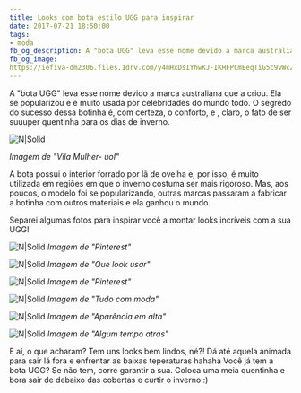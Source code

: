 ```yaml
---
title: Looks com bota estilo UGG para inspirar 
date: 2017-07-21 18:50:00
tags:  
- moda
fb_og_description: A "bota UGG" leva esse nome devido a marca australiana que a criou. Ela se popularizou e é muito usada por celebridades do mundo todo. O segredo do sucesso dessa botinha é, com certeza, o conforto, e , claro, o fato de ser suuuper quentinha para os dias de inverno.
fb_og_image:
https://iefiva-dm2306.files.1drv.com/y4mHxDsIYhwKJ-IKHFPCmEeqTiG5c9vWcZMGs7urWbHwntzy33r-hnOE6ig7ynsUsnSbUHG-EwA-LGG2aIHLNvqtPXd2L4cixuXw0HvySsd29XRhxj93uGyjr0hJ2fvEMt8G0aysqrDa2-kNV_4GbaMzEx_iBFAEqnzjqyAlgl_jLq-xv2OCejk8ofe5gJaJ8BeENNoS7qieRvVWdyn-l13Iw?width=780&height=519&cropmode=none
---
```

A "bota UGG" leva esse nome devido a marca australiana que a criou.
Ela se popularizou e é muito usada por celebridades do mundo todo.
O segredo do sucesso dessa botinha é, com certeza, o conforto, e , claro, o fato de ser suuuper quentinha para os dias de inverno.

![N|Solid](https://iefiva-dm2306.files.1drv.com/y4mHxDsIYhwKJ-IKHFPCmEeqTiG5c9vWcZMGs7urWbHwntzy33r-hnOE6ig7ynsUsnSbUHG-EwA-LGG2aIHLNvqtPXd2L4cixuXw0HvySsd29XRhxj93uGyjr0hJ2fvEMt8G0aysqrDa2-kNV_4GbaMzEx_iBFAEqnzjqyAlgl_jLq-xv2OCejk8ofe5gJaJ8BeENNoS7qieRvVWdyn-l13Iw?width=780&height=519&cropmode=none)
<!-- more -->
*Imagem de "Vila Mulher- uol"*

 A bota possui o interior forrado por lã de ovelha e, por isso, é muito utilizada em regiões em que o inverno costuma ser mais rigoroso.
 Mas, aos poucos, o modelo foi se popularizando, outras marcas passaram a fabricar a botinha com outros materiais e ela ganhou o mundo.
 
 Separei algumas fotos para inspirar você a montar looks incríveis com a sua UGG!
 
 ![N|Solid](https://iecl9w-dm2306.files.1drv.com/y4myYqJ8YoTzfO67Wg2lvcSuqAz2hOMugt-CnrGtOjeH9PFmL31suCE2qODwsO3TMSD0hWbJ6AM5vRK6UsWt5_7S4pD5d8Yv8_sPn1ek8PkH-BnTXysjieDdmgU3wtmc3PsXZ-RU-ZQQR4D5l7rRZEdhxxxFjZ2wlwSlDbfrVjDQdFiOsD3cZD6vMF7_STWxbkyzg5DF6vWYrQt_7YAnTAWpg?width=346&height=520&cropmode=none)
 *Imagem de "Pinterest"*
  
  ![N|Solid](https://u7ukpg-dm2306.files.1drv.com/y4m4vPxadEjVHqU9j7h8nCDuRdz4ASCgKls1Z9dEi_lFq1kICyG0ZORkgkP3UsJAXZrUSCrokKeIRx3f4LBvFrUFRJTm4Z2BaBFEhyaeq3hPMb_nmar6j5VdjB6e1r_KmBQQF3dBJBiM9p_nAWzvakvy2MjJYTU5_8hYyDfYYmONy_YQqSOcP0toUgyK-oRZ9QnrEnZ9hBJMwqGvN43IdvFlw?width=386&height=520&cropmode=none)
  *Imagem de "Que look usar"*
  
  
   ![N|Solid](https://iec6mq-dm2306.files.1drv.com/y4mn5ijW4dwIpL-McVtla4qkbEZzZ7cSHYwKRit_k4mND7E9ppOC5Qb7FXg4SlN6gqtESE9xerP8-kuCfxnQqJCdtDd3AtqXkOQddQyGC_dsOk6emreK98PKMTVY_wUdYKyNbYOy3uE8-fSaDpCic9jDtH3qOikJYhuQIkxqGgU7sD1Jd2yHTmDBNK3x3yYnCS9rhONyWClU4M4DwFgVhBeGA?width=346&height=520&cropmode=none)
   *Imagem de "Pinterest"*

  ![N|Solid](https://u7tndg-dm2306.files.1drv.com/y4msplLQjkR30pQAcNJz0zSKfOlCbQtT4X72olIFA1ejVxq4FDfLSw-ph1u2XYnzymdqRSynQBmFWmSqngBnPTUS27q-VmsXAG51-B-6wbyDO9FJoLt-B37oMe8LmFB2b5DqSPiQWV-G2wFMeZdwnhbfsdSck1qkzGgkuLWjsVg7mrWKSIS8eZ457Sf1lH9b7z3fAR2dMMBAVdgyFY8X07pdA?width=348&height=520&cropmode=none)
  *Imagem de "Tudo com moda"*
  
![N|Solid](https://iedwgg-dm2306.files.1drv.com/y4mGLPCPbP-KCqi4VaJJs_KBxXwkYG_biQebPJqAamo8GPVJ24yCCayw8cTe1-YV-61h5TnBHZmF0io9ALQz1gqJ2Jgs3idBR79yg4kYn6dJg5giKJ8cnrsFyBeAHyDvuga8x9rgdugvLXsm9PeFULloOlFfnkHC-W8uwpJpc-q6QbpU7lfsJr7lS-Wk_1hUAjmJwxNNrAAqzUyzLJNS4Ks0Q?width=520&height=520&cropmode=none)
*Imagem de "Aparência em alta"*

![N|Solid](https://u7vvyq-dm2306.files.1drv.com/y4mt7b4E975GssrO2ZrDG-ojs2l47F8-z9Z2NO9NFqNIDHJtUcrM9gsQDMYbMiXpADbycYiKj5k5AufoHbzaiDM49VjoURCdK7lDox8jA8eBO4pNCfGetcOLDGJcyE4k870EJy2WbwnmoYbd0I0CvowEQzUFKyn_W1xfPgDMq4J4LGSim5PbJywVBtLh_J_4MNmWNlRh2Qq8Zra_1kWUxKZqw?width=780&height=464&cropmode=none)
*Imagem de "Algum tempo atrás"*

E aí, o que acharam? Tem uns looks bem lindos, né?! Dá até aquela animada para sair lá fora e enfrentar as baixas teperaturas hahaha
Você já tem a bota UGG? Se não tem, corre garantir a sua. Coloca uma meia quentinha e bora sair de debaixo das cobertas e curtir o inverno :)
